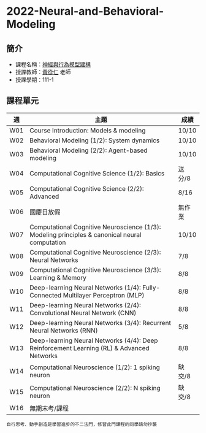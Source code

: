 # 2022-Neural-and-Behavioral-Modeling
## 簡介
* 課程名稱：[神經與行為模型建構](https://coursemap.aca.ntu.edu.tw/course_map_all/course.php?code=227+U2810)
* 授課教師：[黃從仁](http://www.psy.ntu.edu.tw/index.php/members/faculty/fulltime-faculty/302-huang-tsung-ren) 老師
* 授課學期：111-1

## 課程單元
|週|主題|成績|
|----|----|----|
|W01|Course Introduction: Models & modeling|10/10|
|W02|Behavioral Modeling (1/2): System dynamics|10/10|
|W03|Behavioral Modeling (2/2): Agent-based modeling|10/10|
|W04|Computational Cognitive Science (1/2): Basics|送分/8|
|W05|Computational Cognitive Science (2/2): Advanced|8/16|
|W06|國慶日放假|無作業|
|W07|Computational Cognitive Neuroscience (1/3): Modeling principles & canonical neural computation|10/10|
|W08|Computational Cognitive Neuroscience (2/3): Neural Networks|7/8|
|W09|Computational Cognitive Neuroscience (3/3): Learning & Memory|8/8|
|W10|Deep-learning Neural Networks (1/4): Fully-Connected Multilayer Perceptron (MLP) |8/8|
|W11|Deep-learning Neural Networks (2/4): Convolutional Neural Network (CNN)|8/8|
|W12|Deep-learning Neural Networks (3/4): Recurrent Neural Networks (RNN)|5/8|
|W13|Deep-learning Neural Networks (4/4): Deep Reinforcement Learning (RL) & Advanced Networks|8/8|
|W14|Computational Neuroscience (1/2): 1 spiking neuron|缺交/8|
|W15|Computational Neuroscience (2/2): N spiking neuron|缺交/8|
|W16|無期末考/課程||

    自行思考、動手創造是學習進步的不二法門，修習此門課程的同學請勿抄襲
